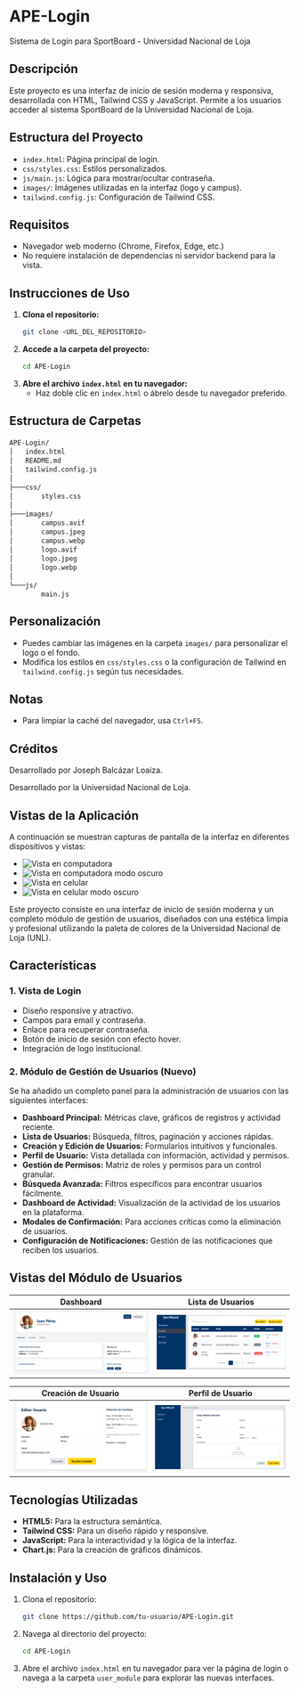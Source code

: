 # APE-Login


Sistema de Login para SportBoard - Universidad Nacional de Loja


## Descripción

Este proyecto es una interfaz de inicio de sesión moderna y responsiva, desarrollada con HTML, Tailwind CSS y JavaScript. Permite a los usuarios acceder al sistema SportBoard de la Universidad Nacional de Loja.

## Estructura del Proyecto

- `index.html`: Página principal de login.
- `css/styles.css`: Estilos personalizados.
- `js/main.js`: Lógica para mostrar/ocultar contraseña.
- `images/`: Imágenes utilizadas en la interfaz (logo y campus).
- `tailwind.config.js`: Configuración de Tailwind CSS.

## Requisitos

- Navegador web moderno (Chrome, Firefox, Edge, etc.)
- No requiere instalación de dependencias ni servidor backend para la vista.

## Instrucciones de Uso

1. **Clona el repositorio:**
   ```sh
   git clone <URL_DEL_REPOSITORIO>
   ```
2. **Accede a la carpeta del proyecto:**
   ```sh
   cd APE-Login
   ```
3. **Abre el archivo `index.html` en tu navegador:**
   - Haz doble clic en `index.html` o ábrelo desde tu navegador preferido.

## Estructura de Carpetas

```
APE-Login/
│   index.html
│   README.md
│   tailwind.config.js
│
├───css/
│       styles.css
│
├───images/
│       campus.avif
│       campus.jpeg
│       campus.webp
│       logo.avif
│       logo.jpeg
│       logo.webp
│
└───js/
        main.js
```

## Personalización
- Puedes cambiar las imágenes en la carpeta `images/` para personalizar el logo o el fondo.
- Modifica los estilos en `css/styles.css` o la configuración de Tailwind en `tailwind.config.js` según tus necesidades.

## Notas
- Para limpiar la caché del navegador, usa `Ctrl+F5`.

## Créditos
Desarrollado por Joseph Balcázar Loaiza.


Desarrollado por la Universidad Nacional de Loja.

## Vistas de la Aplicación

A continuación se muestran capturas de pantalla de la interfaz en diferentes dispositivos y vistas:

- ![Vista en computadora](images/imagen1_vistacompu.png)
- ![Vista en computadora modo oscuro](images/imagen2_vistacompuoscuro.png)
- ![Vista en celular](images/imagen3_vistacelu.png)
- ![Vista en celular modo oscuro](images/imagen4_vistaceluoscuro.png)


Este proyecto consiste en una interfaz de inicio de sesión moderna y un completo módulo de gestión de usuarios, diseñados con una estética limpia y profesional utilizando la paleta de colores de la Universidad Nacional de Loja (UNL).

## Características

### 1. Vista de Login
- Diseño responsive y atractivo.
- Campos para email y contraseña.
- Enlace para recuperar contraseña.
- Botón de inicio de sesión con efecto hover.
- Integración de logo institucional.

### 2. Módulo de Gestión de Usuarios (Nuevo)
Se ha añadido un completo panel para la administración de usuarios con las siguientes interfaces:

- **Dashboard Principal:** Métricas clave, gráficos de registros y actividad reciente.
- **Lista de Usuarios:** Búsqueda, filtros, paginación y acciones rápidas.
- **Creación y Edición de Usuarios:** Formularios intuitivos y funcionales.
- **Perfil de Usuario:** Vista detallada con información, actividad y permisos.
- **Gestión de Permisos:** Matriz de roles y permisos para un control granular.
- **Búsqueda Avanzada:** Filtros específicos para encontrar usuarios fácilmente.
- **Dashboard de Actividad:** Visualización de la actividad de los usuarios en la plataforma.
- **Modales de Confirmación:** Para acciones críticas como la eliminación de usuarios.
- **Configuración de Notificaciones:** Gestión de las notificaciones que reciben los usuarios.

## Vistas del Módulo de Usuarios

| Dashboard | Lista de Usuarios |
| :---: | :---: |
| ![Dashboard](images/interfaz1.png) | ![Lista de Usuarios](images/interfaz2.png) |

| Creación de Usuario | Perfil de Usuario |
| :---: | :---: |
| ![Creación de Usuario](images/interfaz3.png) | ![Perfil de Usuario](images/interfaz4.png) |


## Tecnologías Utilizadas
- **HTML5:** Para la estructura semántica.
- **Tailwind CSS:** Para un diseño rápido y responsive.
- **JavaScript:** Para la interactividad y la lógica de la interfaz.
- **Chart.js:** Para la creación de gráficos dinámicos.

## Instalación y Uso

1. Clona el repositorio:
   ```bash
   git clone https://github.com/tu-usuario/APE-Login.git
   ```
2. Navega al directorio del proyecto:
   ```bash
   cd APE-Login
   ```
3. Abre el archivo `index.html` en tu navegador para ver la página de login o navega a la carpeta `user_module` para explorar las nuevas interfaces.